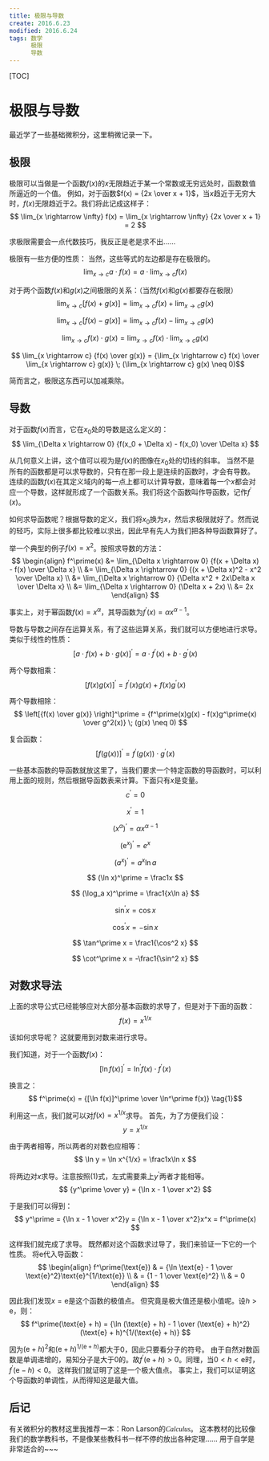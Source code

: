 ```yaml
---
title: 极限与导数
create: 2016.6.23
modified: 2016.6.24
tags: 数学
      极限
      导数
---
```


[TOC]
# 极限与导数
最近学了一些基础微积分，这里稍微记录一下。

## 极限
极限可以当做是一个函数$f(x)$的$x$无限趋近于某一个常数或无穷远处时，函数数值所逼近的一个值。
例如，对于函数$f(x) = {2x \over x + 1}$，当$x$趋近于无穷大时，$f(x)$无限趋近于$2$。我们将此记成这样子：
$$
\lim_{x \rightarrow \infty} f(x) = 
\lim_{x \rightarrow \infty} {2x \over x + 1} = 
2
$$

求极限需要会一点代数技巧，我反正是老是求不出......

极限有一些方便的性质：
当然，这些等式的左边都是存在极限的。
$$ \lim_{x \rightarrow c} a \cdot f(x) = a \cdot \lim_{x \rightarrow c} f(x) $$

对于两个函数$f(x)$和$g(x)$之间极限的关系：（当然$f(x)$和$g(x)$都要存在极限）
$$ \lim_{x \rightarrow c} [f(x) + g(x)] = \lim_{x \rightarrow c} f(x) + \lim_{x \rightarrow c} g(x) $$

$$ \lim_{x \rightarrow c} [f(x) - g(x)] = \lim_{x \rightarrow c} f(x) - \lim_{x \rightarrow c} g(x) $$

$$ \lim_{x \rightarrow c} f(x) \cdot g(x) = \lim_{x \rightarrow c} f(x) \cdot \lim_{x \rightarrow c} g(x) $$

$$ \lim_{x \rightarrow c} {f(x) \over g(x)} = {\lim_{x \rightarrow c} f(x) \over \lim_{x \rightarrow c} g(x)} \; (\lim_{x \rightarrow c} g(x) \neq 0)$$

简而言之，极限这东西可以加减乘除。

## 导数
对于函数$f(x)$而言，它在$x_0$处的导数是这么定义的：
$$ \lim_{\Delta x \rightarrow 0} {f(x_0 + \Delta x) - f(x_0) \over \Delta x} $$

从几何意义上讲，这个值可以视为是$f(x)$的图像在$x_0$处的切线的斜率。
当然不是所有的函数都是可以求导数的，只有在那一段上是连续的函数时，才会有导数。
连续的函数$f(x)$在其定义域内的每一点上都可以计算导数，意味着每一个$x$都会对应一个导数，这样就形成了一个函数关系。我们将这个函数叫作导函数，记作$f^\prime(x)$。

如何求导函数呢？根据导数的定义，我们将$x_0$换为$x$，然后求极限就好了。然而说的轻巧，实际上很多都比较难以求出，因此早有先人为我们把各种导函数算好了。

举一个典型的例子$f(x) = x^2$。按照求导数的方法：
$$
\begin{align}
f^\prime(x) &= \lim_{\Delta x \rightarrow 0} {f(x + \Delta x) - f(x) \over \Delta x} \\
&= \lim_{\Delta x \rightarrow 0} {(x + \Delta x)^2 - x^2 \over \Delta x} \\
&= \lim_{\Delta x \rightarrow 0} {\Delta x^2 + 2x\Delta x \over \Delta x} \\
&= \lim_{\Delta x \rightarrow 0} (\Delta x + 2x) \\
&= 2x
\end{align}
$$

事实上，对于幂函数$f(x) = x^\alpha$，其导函数为$f^\prime(x) = \alpha x^{\alpha - 1}$。

导数与导数之间存在运算关系，有了这些运算关系，我们就可以方便地进行求导。
类似于线性的性质：
$$ [a \cdot f(x) + b \cdot g(x)]^\prime = a \cdot f^\prime(x) + b \cdot g^\prime(x) $$

两个导数相乘：
$$ [f(x)g(x)]^\prime = f^\prime(x)g(x) + f(x)g^\prime(x) $$

两个导数相除：
$$ \left[{f(x) \over g(x)} \right]^\prime = {f^\prime(x)g(x) - f(x)g^\prime(x) \over g^2(x)} \; (g(x) \neq 0) $$

复合函数：
$$ [f(g(x))]^\prime = f^\prime(g(x)) \cdot g^\prime(x) $$

一些基本函数的导函数就放这里了，当我们要求一个特定函数的导函数时，可以利用上面的规则，然后根据导函数表来计算。下面只有$x$是变量。
$$ c^\prime = 0 $$

$$ x^\prime = 1 $$

$$ (x^\alpha)^\prime = \alpha x^{\alpha - 1} $$

$$ (\text{e}^x)^\prime = e^x $$

$$ (a^x)^\prime = a^x\ln a $$

$$ (\ln x)^\prime = \frac1x $$

$$ (\log_a x)^\prime = \frac1{x\ln a} $$

$$ \sin^\prime x = \cos x $$

$$ \cos^\prime x = -\sin x $$

$$ \tan^\prime x = \frac1{\cos^2 x} $$

$$ \cot^\prime x = -\frac1{\sin^2 x} $$

## 对数求导法
上面的求导公式已经能够应对大部分基本函数的求导了，但是对于下面的函数：
$$ f(x) = x^{1/x} $$

该如何求导呢？
这就要用到对数来进行求导。

我们知道，对于一个函数$f(x)$：
$$ [\ln f(x)]^\prime = \ln^\prime f(x) \cdot f^\prime(x) $$

换言之：
$$ f^\prime(x) = {[\ln f(x)]^\prime \over \ln^\prime f(x)} \tag{1}$$

利用这一点，我们就可以对$f(x) = x^{1/x}$求导。
首先，为了方便我们设：
$$ y = x^{1/x} $$

由于两者相等，所以两者的对数也应相等：
$$ \ln y = \ln x^{1/x} = \frac1x\ln x $$

将两边对$x$求导。注意按照$(1)$式，左式需要乘上$y^\prime$两者才能相等。
$$ {y^\prime \over y} = {\ln x - 1 \over x^2} $$

于是我们可以得到：
$$ y^\prime = {\ln x - 1 \over x^2}y = {\ln x - 1 \over x^2}x^x = f^\prime(x) $$

这样我们就完成了求导。
既然都对这个函数求过导了，我们来验证一下它的一个性质。
将$\text{e}$代入导函数：
$$
\begin{align}
f^\prime(\text{e}) & = {\ln \text{e} - 1 \over \text{e}^2}\text{e}^{1/\text{e}} \\
& = {1 - 1 \over \text{e}^2} \\
& = 0
\end{align}
$$

因此我们发现$x = \text{e}$是这个函数的极值点。
但究竟是极大值还是极小值呢。设$h > \text{e}$，则：
$$
f^\prime(\text{e} + h) = {\ln (\text{e} + h) - 1 \over (\text{e} + h)^2}(\text{e} + h)^{1/(\text{e} + h)}
$$

因为$(\text{e} + h)^2$和$(\text{e} + h)^{1/(\text{e} + h)}$都大于$0$，因此只要看分子的符号。
由于自然对数函数是单调递增的，易知分子是大于$0$的。故$f^\prime(\text{e} + h) > 0$。同理，当$0 < h < \text{e}$时，$f^\prime(\text{e} - h) < 0$。
这样我们就证明了这是一个极大值点。
事实上，我们可以证明这个导函数的单调性，从而得知这是最大值。

## 后记
有关微积分的教材这里我推荐一本：Ron Larson的<font style="font-family: Georgia">*Calculus*</font>。
这本教材的比较像我们的数学教科书，不是像某些教科书一样不停的放出各种定理......
用于自学是非常适合的~~~
